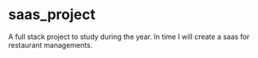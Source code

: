 # saas_project
A full stack project to study during the year.
In time I will create a saas for restaurant managements.
